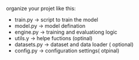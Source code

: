 organize your projet like this:

- train.py -> script  to train the model
- model.py -> model defination
- engine.py -> training and evaluationg logic
- utils.y -> helpe fuctions (optinal)
- datasets.py -> dataset and data loader ( optional)
- config.py -> configuration settings( otpinal)

